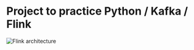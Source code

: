 # Project to practice Python / Kafka / Flink
![Flink architecture](https://github.com/skalskibukowa/Flink-Project/assets/29678557/352b1e1e-b810-499b-8ce9-b05608e71233)
